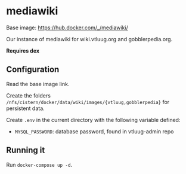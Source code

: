 # mediawiki

Base image: https://hub.docker.com/_/mediawiki/

Our instance of mediawiki for wiki.vtluug.org and gobblerpedia.org.

**Requires dex**



## Configuration

Read the base image link.

Create the folders `/nfs/cistern/docker/data/wiki/images/{vtluug,gobblerpedia}` for persistent data.

Create `.env` in the current directory with the following variable defined:
* `MYSQL_PASSWORD`: database password, found in vtluug-admin repo


## Running it

Run `docker-compose up -d`.
